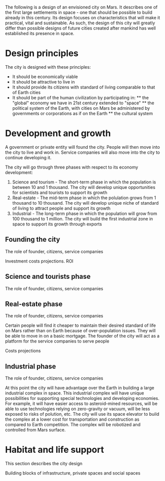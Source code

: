 The following is a design of an envisioned city on Mars. It describes one of the first large settlements in space - one that should be possible to build already in this century. Its design focuses on characteristics that will make it practical, vital and sustainable. As such, the design of this city will greatly differ than possible designs of future cities created after mankind has well established its presence in space.

# Design principles

The city is designed with these principles:
* It should be economically viable
* It should be attractive to live in
* It should provide its citizens with standard of living comparable to that of Earth cities
* It should be part of the human civilization by participating in:
  ** the "global" economy we have in 21st century extended to "space"
  ** the political system of the Earth, with cities on Mars be administered by governments or corporations as if on the Earth
  ** the cultural system

# Development and growth

A government or private entity will found the city. People will then move into the city to live and work in. Service companies will also move into the city to continue developing it.

The city will go through three phases with respect to its economy development:
1. Science and tourism - The short-term phase in which the population is between 10 and 1 thousand. The city will develop unique opportunities for scientists and tourists to support its growth
2. Real-estate - The mid-term phase in which the polulation grows from 1 thousand to 10 thousand. The city will develop unique niche of standard of living to attract people and support its growth
3. Industrial - The long-term phase in which the population will grow from 100 thousand to 1 million. The city will build the first industrial zone in space to support its growth through exports

## Founding the city
The role of founder, citizens, service companies

Investment costs projections. ROI

## Science and tourists phase
The role of founder, citizens, service companies

## Real-estate phase
The role of founder, citizens, service companies

Certain people will find it cheaper to maintain their desired standard of life on Mars rather than on Earth because of over-population issues.
They will be able to move in on a basic mortgage. The founder of the city will act as a platform for the service companies to serve people

Costs projections

## Industrial phase
The role of founder, citizens, service companies

At this point the city will have advantage over the Earth in building a large industrial complex in space. This industrial complex will have unique possibilities for supporting special technologies and developing economies. For example, it will have easier access to asteroid-mined resources, will be able to use technologies relying on zero-gravity or vacuum, will be less exposed to risks of polution, etc.
The city will use its space elevator to build the complex at a lower cost for transportation and construction as compared to Earth competition. The complex will be robotized and controlled from Mars surface.

# Habitat and life support

This section describes the city design

Building blocks of infrastructure, private spaces and social spaces
